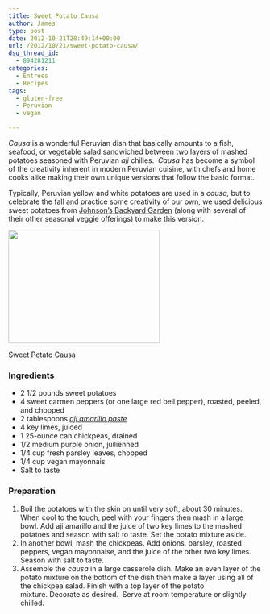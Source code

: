 ```yaml
---
title: Sweet Potato Causa
author: James
type: post
date: 2012-10-21T20:49:14+00:00
url: /2012/10/21/sweet-potato-causa/
dsq_thread_id:
  - 894281211
categories:
  - Entrees
  - Recipes
tags:
  - gluten-free
  - Peruvian
  - vegan

---
```

_Causa_ is a wonderful Peruvian dish that basically amounts to a fish, seafood, or vegetable salad sandwiched between two layers of mashed potatoes seasoned with Peruvian _aji_ chilies.  _Causa_ has become a symbol of the creativity inherent in modern Peruvian cuisine, with chefs and home cooks alike making their own unique versions that follow the basic format.

Typically, Peruvian yellow and white potatoes are used in a _causa,_ but to celebrate the fall and practice some creativity of our own, we used delicious sweet potatoes from <a href="http://jbgorganic.com" target="_blank">Johnson&#8217;s Backyard Garden</a> (along with several of their other seasonal veggie offerings) to make this version.

<div id="attachment_1946" style="width: 310px" class="wp-caption alignright">
  <a href="{{% mediaroot %}}uploads/2012/10/PA211634.jpg" rel="lightbox[1938]"><img class="size-medium wp-image-1946" title="Sweet Potato Causa" src="{{% mediaroot %}}uploads/2012/10/PA211634-300x225.jpg" alt="" width="300" height="225" srcset="{{% mediaroot %}}uploads/2012/10/PA211634-300x225.jpg 300w, {{% mediaroot %}}uploads/2012/10/PA211634-399x300.jpg 399w, {{% mediaroot %}}uploads/2012/10/PA211634.jpg 800w" sizes="(max-width: 300px) 100vw, 300px" /></a>
  
  <p class="wp-caption-text">
    Sweet Potato Causa
  </p>
</div>

### Ingredients

  * 2 1/2 pounds sweet potatoes
  * 4 sweet carmen peppers (or one large red bell pepper), roasted, peeled, and chopped
  * 2 tablespoons _[aji amarillo paste][1]_
  * 4 key limes, juiced
  * 1 25-ounce can chickpeas, drained
  * 1/2 medium purple onion, juilienned
  * 1/4 cup fresh parsley leaves, chopped
  * 1/4 cup vegan mayonnais
  * Salt to taste

### Preparation

  1. Boil the potatoes with the skin on until very soft, about 30 minutes. When cool to the touch, peel with your fingers then mash in a large bowl. Add aji amarillo and the juice of two key limes to the mashed potatoes and season with salt to taste. Set the potato mixture aside.
  2. In another bowl, mash the chickpeas. Add onions, parsley, roasted peppers, vegan mayonnaise, and the juice of the other two key limes. Season with salt to taste.
  3. Assemble the _causa_ in a large casserole dish. Make an even layer of the potato mixture on the bottom of the dish then make a layer using all of the chickpea salad. Finish with a top layer of the potato mixture. Decorate as desired.  Serve at room temperature or slightly chilled.

 [1]: http://kitchen.coseppi.com/2012/08/aji-amarillo-2/ "Aji Amarillo"